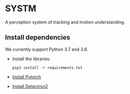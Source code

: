 # SYSTM

A perception system of tracking and motion understanding.

## Install dependencies

We currently support Python 3.7 and 3.8.

- Install the libraries:

    ```
    pip3 install -r requirements.txt
    ```

- [Install Pytorch](https://pytorch.org/get-started/locally)
- [Install Detectron2](https://github.com/facebookresearch/detectron2/blob/master/INSTALL.md)